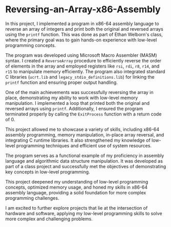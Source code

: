 # Reversing-an-Array-x86-Assembly
In this project, I implemented a program in x86-64 assembly language to reverse an array of integers and print both the original and reversed arrays using the `printf` function. This was done as part of Ethan Welborn's class, where the primary goal was to gain hands-on experience with low-level programming concepts.

The program was developed using Microsoft Macro Assembler (MASM) syntax. I created a `ReverseArray` procedure to efficiently reverse the order of elements in the array and employed registers like `rsi`, `rdi`, `r8`, `r14`, and `r15` to manipulate memory efficiently. The program also integrated standard C libraries (`ucrt.lib` and `legacy_stdio_definitions.lib`) for linking the `printf` function and ensuring proper output handling.

One of the main achievements was successfully reversing the array in place, demonstrating my ability to work with low-level memory manipulation. I implemented a loop that printed both the original and reversed arrays using `printf`. Additionally, I ensured the program terminated properly by calling the `ExitProcess` function with a return code of 0.

This project allowed me to showcase a variety of skills, including x86-64 assembly programming, memory manipulation, in-place array reversal, and integrating C runtime libraries. It also strengthened my knowledge of low-level programming techniques and efficient use of system resources.

The program serves as a functional example of my proficiency in assembly language and algorithmic data structure manipulation. It was developed as part of a class project and successfully met the objectives of demonstrating key concepts in low-level programming.

This project deepened my understanding of low-level programming concepts, optimized memory usage, and honed my skills in x86-64 assembly language, providing a solid foundation for more complex programming challenges.

I am excited to further explore projects that lie at the intersection of hardware and software, applying my low-level programming skills to solve more complex and challenging problems.
